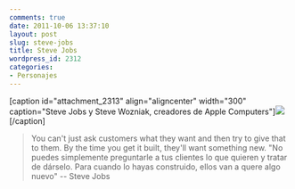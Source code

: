 ```yaml
---
comments: true
date: 2011-10-06 13:37:10
layout: post
slug: steve-jobs
title: Steve Jobs
wordpress_id: 2312
categories:
- Personajes
---
```


[caption id="attachment_2313" align="aligncenter" width="300" caption="Steve Jobs y Steve Wozniak, creadores de Apple Computers"][![](http://www.lnds.net/blog/wp-content/uploads/2011/10/jobs-y-wozniak-300x223.jpg)](http://www.lnds.net/blog/wp-content/uploads/2011/10/jobs-y-wozniak.jpg)[/caption]





> You can't just ask customers what they want and then try to give that to them. By the time you get it built, they'll want something new. "No puedes simplemente preguntarle a tus clientes lo que quieren y tratar de dárselo. Para cuando lo hayas construido, ellos van a quere algo nuevo" -- Steve Jobs





